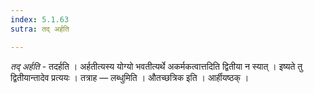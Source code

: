 ```yaml
---
index: 5.1.63
sutra: तद् अर्हति

---
```

_तद् अर्हति_ - तदर्हति । अर्हतीत्यस्य योग्यो भवतीत्यर्थे अकर्मकत्वात्तदिति द्वितीया न स्यात् । इष्यते तु द्वितीयान्तादेव प्रत्ययः । तत्राह — लब्धुमिति । औतच्छत्रिक इति । आर्हीयष्ठक् । 